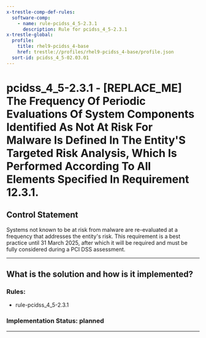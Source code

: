```yaml
---
x-trestle-comp-def-rules:
  software-comp:
    - name: rule-pcidss_4_5-2.3.1
      description: Rule for pcidss_4_5-2.3.1
x-trestle-global:
  profile:
    title: rhel9-pcidss_4-base
    href: trestle://profiles/rhel9-pcidss_4-base/profile.json
  sort-id: pcidss_4_5-02.03.01
---
```


# pcidss_4_5-2.3.1 - \[REPLACE_ME\] The Frequency Of Periodic Evaluations Of System Components Identified As Not At Risk For Malware Is Defined In The Entity'S Targeted Risk Analysis, Which Is Performed According To All Elements Specified In Requirement 12.3.1.

## Control Statement

Systems not known to be at risk from malware are re-evaluated at a frequency that
addresses the entity's risk. This requirement is a best practice until 31 March 2025,
after which it will be required and must be fully considered during a PCI DSS
assessment.

______________________________________________________________________

## What is the solution and how is it implemented?

<!-- For implementation status enter one of: implemented, partial, planned, alternative, not-applicable -->

<!-- Note that the list of rules under ### Rules: is read-only and changes will not be captured after assembly to JSON -->

<!-- Add control implementation description here for control: pcidss_4_5-2.3.1 -->

### Rules:

  - rule-pcidss_4_5-2.3.1

### Implementation Status: planned

______________________________________________________________________
